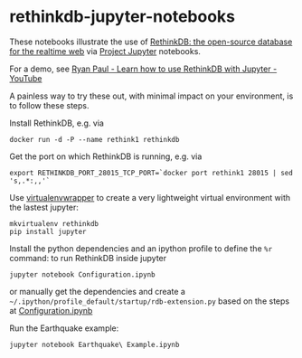 # rethinkdb-jupyter-notebooks

These notebooks illustrate the use of
[RethinkDB: the open-source database for the realtime web](https://www.rethinkdb.com/) via
[Project Jupyter](http://jupyter.org/) notebooks.

For a demo, see
[Ryan Paul - Learn how to use RethinkDB with Jupyter - YouTube](https://www.youtube.com/watch?v=19K8buDmxjM)

A painless way to try these out, with minimal impact on your environment, is to follow these steps.

Install RethinkDB, e.g. via

    docker run -d -P --name rethink1 rethinkdb

Get the port on which RethinkDB is running, e.g. via

    export RETHINKDB_PORT_28015_TCP_PORT=`docker port rethink1 28015 | sed 's,.*:,,'`

Use [virtualenvwrapper](http://virtualenvwrapper.readthedocs.org/en/latest/index.html) to create a
very lightweight virtual environment with the lastest jupyter:

    mkvirtualenv rethinkdb
    pip install jupyter

Install the python dependencies and an ipython profile to define the `%r` command:
  to run RethinkDB inside jupyter

    jupyter notebook Configuration.ipynb
  
  or manually get the dependencies and create a `~/.ipython/profile_default/startup/rdb-extension.py` based on the steps at [Configuration.ipynb](https://github.com/segphault/rethinkdb-jupyter-notebooks/blob/master/Configuration.ipynb)

Run the Earthquake example:

    jupyter notebook Earthquake\ Example.ipynb
